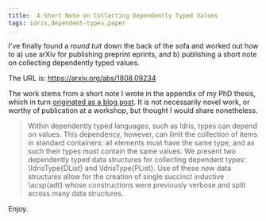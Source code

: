```yaml
---
title:  A Short Note on Collecting Dependently Typed Values
tags: idris,dependent-types,paper
...
```


I've finally found a _round tuit_ down the back of the sofa and worked out how to a) use arXiv for publishing preprint eprints, and b) publishing a short note on collecting dependently typed values.

The URL is: https://arxiv.org/abs/1808.09234


The work stems from a short note I wrote in the appendix of my PhD thesis, which in turn [originated as a blog post](2015-07-05-dependent-lists.html).
It is not necessarily novel work, or worthy of publication at a workshop, but thought I would share nonetheless.

>   Within dependently typed languages, such as Idris, types can depend on values.
>  This dependency, however, can limit the collection of items in standard containers: all elements must have the same type, and as such their types must contain the same values.
>  We present two dependently typed data structures for collecting dependent types: \IdrisType{DList} and \IdrisType{PList}.
>  Use of these new data structures allow for the creation of single succinct inductive \acsp{adt} whose constructions were previously verbose and split across many data structures.

Enjoy.
